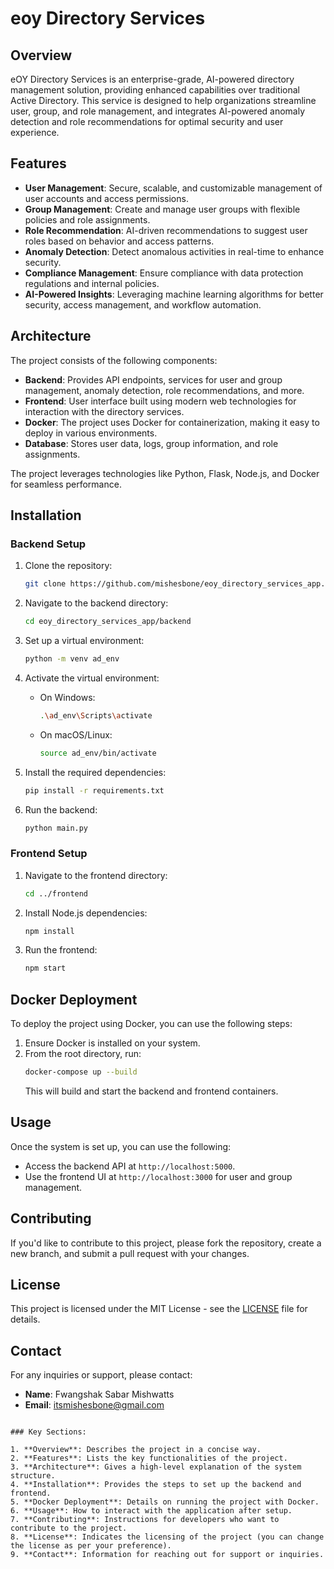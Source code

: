 
# eoy Directory Services

## Overview
eOY Directory Services is an enterprise-grade, AI-powered directory management solution, providing enhanced capabilities over traditional Active Directory. This service is designed to help organizations streamline user, group, and role management, and integrates AI-powered anomaly detection and role recommendations for optimal security and user experience.

## Features
- **User Management**: Secure, scalable, and customizable management of user accounts and access permissions.
- **Group Management**: Create and manage user groups with flexible policies and role assignments.
- **Role Recommendation**: AI-driven recommendations to suggest user roles based on behavior and access patterns.
- **Anomaly Detection**: Detect anomalous activities in real-time to enhance security.
- **Compliance Management**: Ensure compliance with data protection regulations and internal policies.
- **AI-Powered Insights**: Leveraging machine learning algorithms for better security, access management, and workflow automation.

## Architecture
The project consists of the following components:
- **Backend**: Provides API endpoints, services for user and group management, anomaly detection, role recommendations, and more.
- **Frontend**: User interface built using modern web technologies for interaction with the directory services.
- **Docker**: The project uses Docker for containerization, making it easy to deploy in various environments.
- **Database**: Stores user data, logs, group information, and role assignments.
  
The project leverages technologies like Python, Flask, Node.js, and Docker for seamless performance.

## Installation

### Backend Setup

1. Clone the repository:
   ```bash
   git clone https://github.com/mishesbone/eoy_directory_services_app.git
   ```

2. Navigate to the backend directory:
   ```bash
   cd eoy_directory_services_app/backend
   ```

3. Set up a virtual environment:
   ```bash
   python -m venv ad_env
   ```

4. Activate the virtual environment:
   - On Windows:
     ```bash
     .\ad_env\Scripts\activate
     ```
   - On macOS/Linux:
     ```bash
     source ad_env/bin/activate
     ```

5. Install the required dependencies:
   ```bash
   pip install -r requirements.txt
   ```

6. Run the backend:
   ```bash
   python main.py
   ```

### Frontend Setup

1. Navigate to the frontend directory:
   ```bash
   cd ../frontend
   ```

2. Install Node.js dependencies:
   ```bash
   npm install
   ```

3. Run the frontend:
   ```bash
   npm start
   ```

## Docker Deployment

To deploy the project using Docker, you can use the following steps:

1. Ensure Docker is installed on your system.
2. From the root directory, run:
   ```bash
   docker-compose up --build
   ```
   This will build and start the backend and frontend containers.

## Usage

Once the system is set up, you can use the following:

- Access the backend API at `http://localhost:5000`.
- Use the frontend UI at `http://localhost:3000` for user and group management.

## Contributing

If you'd like to contribute to this project, please fork the repository, create a new branch, and submit a pull request with your changes.

## License

This project is licensed under the MIT License - see the [LICENSE](LICENSE) file for details.

## Contact

For any inquiries or support, please contact:
- **Name**: Fwangshak Sabar Mishwatts
- **Email**: itsmishesbone@gmail.com
```

### Key Sections:

1. **Overview**: Describes the project in a concise way.
2. **Features**: Lists the key functionalities of the project.
3. **Architecture**: Gives a high-level explanation of the system structure.
4. **Installation**: Provides the steps to set up the backend and frontend.
5. **Docker Deployment**: Details on running the project with Docker.
6. **Usage**: How to interact with the application after setup.
7. **Contributing**: Instructions for developers who want to contribute to the project.
8. **License**: Indicates the licensing of the project (you can change the license as per your preference).
9. **Contact**: Information for reaching out for support or inquiries.

